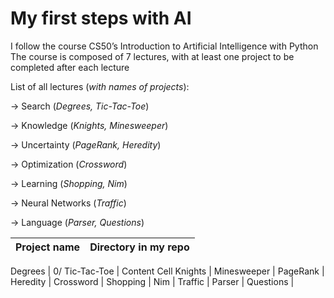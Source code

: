 # My first steps with AI

I follow the course CS50’s Introduction to Artificial Intelligence with Python
The course is composed of 7 lectures, with at least one project to be completed after each lecture

List of all lectures (_with names of projects_):

-> Search (_Degrees, Tic-Tac-Toe_)

-> Knowledge (_Knights, Minesweeper_)

-> Uncertainty (_PageRank, Heredity_)

-> Optimization (_Crossword_)

-> Learning (_Shopping, Nim_)

-> Neural Networks (_Traffic_)

-> Language (_Parser, Questions_)


Project name       | Directory in my repo
------------- | -------------

Degrees  | 0/
Tic-Tac-Toe  | Content Cell
Knights |
Minesweeper |
PageRank |
Heredity |
Crossword |
Shopping |
Nim |
Traffic |
Parser |
Questions |


